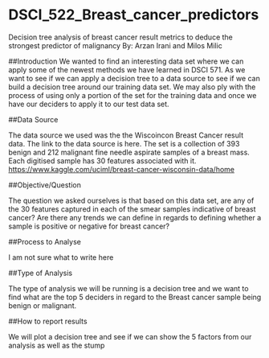 # DSCI_522_Breast_cancer_predictors
Decision tree analysis of breast cancer result metrics to deduce the strongest predictor of malignancy
By: Arzan Irani and Milos Milic


##Introduction
We wanted to find an interesting data set where we can apply some of the newest methods we have learned in DSCI 571. As we want to see if we can apply a decision tree to a data source to see if we can build a decision tree around our training data set. We may also ply with the process of using only a portion of the set for the training data and once we have our deciders to apply it to our test data set. 

##Data Source

The data source we used was the the Wiscoincon Breast Cancer result data. The link to the data source is here. The set is a collection of 393 benign and 212 malignant fine needle aspirate samples of a breast mass. Each digitised sample has 30 features associated with it.
https://www.kaggle.com/uciml/breast-cancer-wisconsin-data/home

##Objective/Question

The question we asked ourselves is that based on this data set, are any of the 30 features captured in each of the smear samples indicative of breast cancer? Are there any trends we can define in regards to defining whether a sample is positive or negative for breast cancer?

##Process to Analyse

I am not sure what to write here


##Type of Analysis

The type of analysis we will be running is a decision tree and we want to find what are the top 5 deciders in regard to the Breast cancer sample being benign or malignant.

##How to report results

We will plot a decision tree and see if we can show the 5 factors from our analysis as well as the stump



